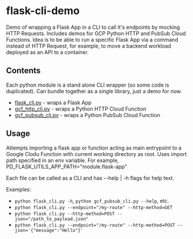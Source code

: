 # flask-cli-demo
 
Demo of wrapping a Flask App in a CLI to call it's endpoints by mocking HTTP Requests. Includes demos for GCP Python HTTP and PubSub Cloud Functions. Idea is to be able to run a specific Flask App via a command instead of HTTP Request, for example, to move a backend workload deployed as an API to a container.

## Contents
Each python module is a stand alone CLI wrapper (so some code is duplicated). Can bundle together as a single library, just a demo for now.
- [flask_cli.py](flask_cli.py) - wraps a Flask App
- [gcf_http_cli.py](gcf_http_cli.py) - wraps a Python HTTP Cloud Function
- [gcf_pubsub_cli.py](gcf_pubsub_cli.py) - wraps a Python PubSub Cloud Function

## Usage
Attempts importing a flask app or function acting as main entrypoint to a Google Clodu Function with current working directory as root. Uses import path specified in an env variable. For example, PD_FLASK_UTILS_APP_PATH="module.flask-app"

Each file can be called as a CLI and has --help | -h flags for help text.

Examples:
- `python flask_cli.py -h`, `python gcf_pubsub_cli.py --help`, etc.
- `python flask_cli.py --endpoint="/my-route" --http-method=GET`
- `python flask_cli.py --http-method=POST --json="/path_to_payload.json"`
- `python flask_cli.py --endpoint="/my-route" --http-method=POST --json='{"message":"Hello"}'`